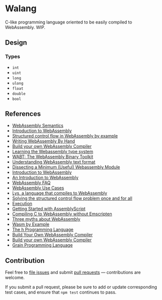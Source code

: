 # Walang

C-like programming language oriented to be easily
compiled to WebAssembly. WIP.

## Design

### Types

- `int`
- `uint`
- `long`
- `ulong`
- `float`
- `double`
- `bool`

## References

- [WebAssembly Semantics](https://github.com/WebAssembly/design/blob/master/Semantics.md)
- [Introduction to WebAssembly](https://rsms.me/wasm-intro)
- [Structured control flow in WebAssembly by example](https://maurobringolf.ch/2018/04/structured-control-flow-in-webassembly-by-example/)
- [Writing WebAssembly By Hand](https://blog.scottlogic.com/2018/04/26/webassembly-by-hand.html)
- [Build your own WebAssembly Compiler](https://blog.scottlogic.com/2019/05/17/webassembly-compiler.html)
- [Learning the Webassembly type system](https://maurobringolf.ch/2018/04/learning-the-webassembly-type-system/)
- [WABT: The WebAssembly Binary Toolkit](https://github.com/WebAssembly/wabt)
- [Understanding WebAssembly text format](https://developer.mozilla.org/en-US/docs/WebAssembly/Understanding_the_text_format)
- [Dissecting a Minimum (Useful) Webassembly Module](https://webassemblycode.com/dissecting-minimum-useful-webassembly-module/)
- [Introduction to WebAssembly](https://rsms.me/wasm-intro)
- [An Introduction to WebAssembly](https://blog.dovico.com/an-introduction-to-webassembly-f9ece078203)
- [WebAssembly FAQ](https://github.com/WebAssembly/design/blob/master/FAQ.md)
- [WebAssembly Use Cases](https://github.com/WebAssembly/design/blob/master/UseCases.md)
- [Lys, a language that compiles to WebAssembly](https://lys-lang.dev/)
- [Solving the structured control flow problem once and for all](https://medium.com/leaningtech/solving-the-structured-control-flow-problem-once-and-for-all-5123117b1ee2)
- [Execution](http://webassembly.github.io/spec/core/exec/index.html)
- [Getting Started with AssemblyScript](https://www.sitepen.com/blog/getting-started-with-assemblyscript/)
- [Compiling C to WebAssembly without Emscripten](https://dassur.ma/things/c-to-webassembly/)
- [Three myths about WebAssembly](https://blog.ghaiklor.com/2019/06/18/three-myths-about-webassembly/)
- [Wasm by Example](https://wasmbyexample.dev/)
- [The h Programming Language](https://christine.website/blog/h-language-2019-06-30)
- [Build Your Own WebAssembly Compiler](https://www.infoq.com/presentations/webassembly-compiler/)
- [Build your own WebAssembly Compiler](https://blog.scottlogic.com/2019/05/17/webassembly-compiler.html)
- [Grain Programming Language](https://grain-lang.org/blog/2020/09/29/grain-state-of-the-union-2020/)

## Contribution

Feel free to [file issues](https://github.com/ajlopez/walang) and submit
[pull requests](https://github.com/ajlopez/walang/pulls) — contributions are
welcome.

If you submit a pull request, please be sure to add or update corresponding
test cases, and ensure that `npm test` continues to pass.

